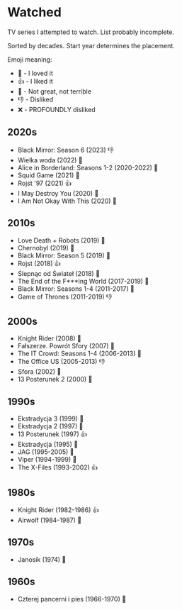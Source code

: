 # Watched

TV series I attempted to watch. List probably incomplete.

Sorted by decades. Start year determines the placement.

Emoji meaning:

- 💜 - I loved it
- 👍 - I liked it
- 🤷 - Not great, not terrible
- 👎 - Disliked
- ❌ - PROFOUNDLY disliked

## 2020s

- Black Mirror: Season 6 (2023) 👎
- Wielka woda (2022) 💜
- Alice in Borderland: Seasons 1-2 (2020-2022) 💜
- Squid Game (2021) 🤷
- Rojst '97 (2021) 👍
- I May Destroy You (2020) 💜
- I Am Not Okay With This (2020) 💜

## 2010s

- Love Death + Robots (2019) 💜
- Chernobyl (2019) 💜
- Black Mirror: Season 5 (2019) 🤷
- Rojst (2018) 👍
- Ślepnąc od Świateł (2018) 💜
- The End of the F***ing World (2017-2019) 💜
- Black Mirror: Seasons 1-4 (2011-2017) 💜
- Game of Thrones (2011-2019) 👎

## 2000s

- Knight Rider (2008) 🤷
- Fałszerze. Powrót Sfory (2007) 🤷
- The IT Crowd: Seasons 1-4 (2006-2013) 💜
- The Office US (2005-2013) 👎
- Sfora (2002) 🤷
- 13 Posterunek 2 (2000) 🤷

## 1990s

- Ekstradycja 3 (1999) 🤷
- Ekstradycja 2 (1997) 💜
- 13 Posterunek (1997) 👍
- Ekstradycja (1995) 💜
- JAG (1995-2005) 🤷
- Viper (1994-1999) 🤷
- The X-Files (1993-2002) 👍

## 1980s

- Knight Rider (1982-1986) 👍
- Airwolf (1984-1987) 🤷

## 1970s

- Janosik (1974) 🤷

## 1960s

- Czterej pancerni i pies (1966-1970) 🤷

